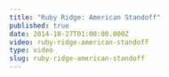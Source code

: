 ```yaml
---
title: "Ruby Ridge: American Standoff"
published: true
date: 2014-10-27T01:00:00.000Z
video: ruby-ridge-american-standoff
type: video
slug: ruby-ridge-american-standoff
---
```

